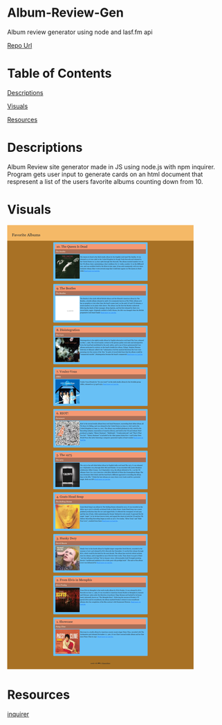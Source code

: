 # Album-Review-Gen
Album review generator using node and lasf.fm api

[Repo Url](https://github.com/MasonMarc/Album-Review-Gen)

# Table of Contents

[Descriptions](#descriptions)

[Visuals](#visuals)

[Resources](#resources)

# Descriptions 

Album Review site generator made in JS using node.js with npm inquirer. Program gets user input to generate cards on an html document that respresent a list of the users favorite albums counting down from 10. 

# Visuals

![website image](./assets/AlbumReviewSH.png)

# Resources

[inquirer](https://www.npmjs.com/package/inquirer)

